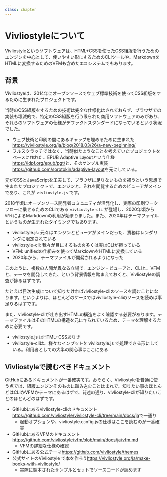 ```yaml
---
class: chapter
---
```


# Vivliostyleについて

Vivliostyleというソフトウェアは、HTML+CSSを使ったCSS組版を行うためのエンジンを中心として、使いやすい形にするためのCLIツールや、MarkdownをHTMLに変換するためのVFMも含めたエコシステムでもあります。

## 背景

Vivliostyeは、2014年にオープンソースでウェブ標準技術を使ってCSS組版をするために生まれたプロジェクトです。

当時のCSS組版をするための技術は完全な仕様化はされておらず、ブラウザでの実装も壊滅的で、特定のCSS組版を行う限られた商用ソフトウェアのみがあり、それらのソフトウェアの仕様がデファクトスタンダードになっているという状況でした。

* ウェブ技術と印刷の間にあるギャップを埋めるために生まれた<span class="footnote">https://vivliostyle.org/ja/blog/2018/03/26/a-new-beginning/</span>
* フルスクラッチではなく、当時似たようなことを考えていたプロジェクトをベースに作れた。EPUB Adaptive Layoutという仕様<span class="footnote">https://idpf.org/epub/pgt/</span>と、そのサンプル実装<span class="footnote">https://github.com/sorotokin/adaptive-layout</span>を元にしている。

元がCSSとJavaScriptを工夫して、ブラウザに足りないものを補うという思想で生まれたプロジェクトで、エンジンと、それを閲覧するためのビューアがメインであり、これが `vivliostyle.js` です。

2018年頃にオープンソース開発者コミュニティが活発化し、実際の印刷ワークフローに乗せるためのCLIである `vivliostyle-cli` が登場し、2020年頃から `VFM` によるMarkdownの利用が始まりました。また、2020年はテーマファイルというものが生まれたタイミングでもあります。

* vivliostyle.js: 元々はエンジンとビューアがメインだった．責務はレンダリングに限定されている
* vivliostyle-cli: 我々が目にするものの多くは実はCLIが担っている
* VFM: unifiedの仕組みを使ってMarkdownをHTMLに変換している
* 2020年から、テーマファイルが開発されるようになった

このように、複数の人間が異なる立場で、エンジン・ビューアと、CLIと、VFMと、テーマを開発してきた、という背景情報を踏まえておくと、Vivliostyleの調査が捗るはずです。

たとえば目次生成について知りたければvivliostyle-cliのソースを読むことになります。というよりは、ほとんどのケースではvivliostyle-cliのソースを読めば事足りるはずです。

また、vivliostyle-cliが吐き出すHTMLの構造をよく確認する必要があります。テーマファイルはそのHTMLの構造を元に作られているため、テーマを理解するために必要です。

* vivliostyle.js はHTML+CSSありき
* vivliostyle-cliは、様々なインプットを vivliostyle.js で処理できる形にしている。利用者としての大半の関心事はここにある

## Vivliostyleで読むべきドキュメント

GitHubにあるドキュメントが一番確実です。おそらく、Vivliostyleを普通に使う点では、組版エンジンそのものに踏み込むことはまれで、知りたい事のほとんどはCLIかVFMかテーマにあるはずで、前述の通り、vivliostyle-cliが知りたいことのほとんどのはずです。

* GitHubにあるvivliostyle-cliのドキュメント<span class="footnote">https://github.com/vivliostyle/vivliostyle-cli/tree/main/docs/ja</span>で一通り
    * 起動オプションや、vivliostyle.config.jsの仕様はここを読むのが一番確実
* GitHubにあるVFMのドキュメント<span class="footnote">https://github.com/vivliostyle/vfm/blob/main/docs/ja/vfm.md</span>
    * VFMの詳細な仕様の確認
* GitHubにある公式テーマ<span class="footnote">https://github.com/vivliostyle/themes</span>
* 公式サイトのVivliostyle で本を作ろう<span class="footnote">https://vivliostyle.org/ja/make-books-with-vivliostyle/</span>
    * 実際に製本されたサンプルとセットでソースコードが読めます

